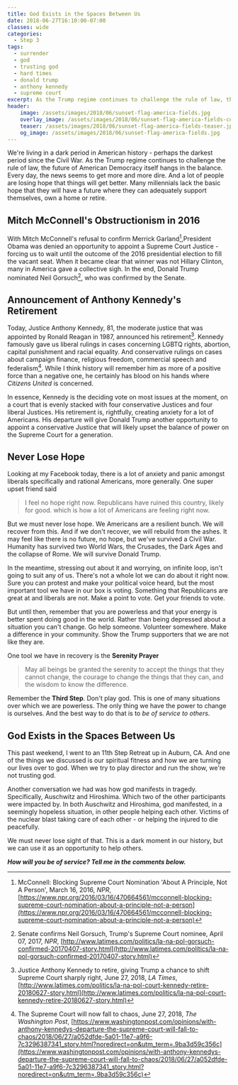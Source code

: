 ```yaml
---
title: God Exists in the Spaces Between Us
date: 2018-06-27T16:10:00-07:00
classes: wide
categories:
  - Step 3
tags:
  - surrender
  - god
  - trusting god
  - hard times
  - donald trump
  - anthony kennedy
  - supreme court
excerpt: As the Trump regime continues to challenge the rule of law, the future of American Democracy itself hangs in the balance. But we must never lose hope. Americans are nothing if not resilient.
header:
    image: /assets/images/2018/06/sunset-flag-america-fields.jpg       # Twitter (use 'overlay_image')
    overlay_image: /assets/images/2018/06/sunset-flag-america-fields-compressed.jpg  # Article header at 2048x768
    teaser: /assets/images/2018/06/sunset-flag-america-fields-teaser.jpg   # Shrink image to 575x216
    og_image: /assets/images/2018/06/sunset-flag-america-fields.jpg
---
```


We're living in a dark period in American history - perhaps the darkest period since the Civil War. As the Trump regime continues to challenge the rule of law, the future of American Democracy itself hangs in the balance. Every day, the news seems to get more and more dire. And a lot of people are losing hope that things will get better. Many millennials lack the basic hope that they will have a future where they can adequately support themselves, own a home or retire.

## Mitch McConnell's Obstructionism in 2016

With Mitch McConnell's refusal to confirm Merrick Garland[^1],President Obama was denied an opportunity to appoint a Supreme Court Justice - forcing us to wait until the outcome of the 2016 presidential election to fill the vacant seat. When it became clear that winner was not Hillary Clinton, many in America gave a collective sigh. In the end, Donald Trump nominated Neil Gorsuch[^2], who was confirmed by the Senate.

## Announcement of Anthony Kennedy's Retirement

Today, Justice Anthony Kennedy, 81, the moderate justice that was appointed by Ronald Reagan in 1987, announced his retirement[^3]. Kennedy famously gave us liberal rulings in cases concerning LGBTQ rights, abortion, capital punishment and racial equality. And conservative rulings on cases about campaign finance, religious freedom, commercial speech and federalism[^4]. While I think history will remember him as more of a positive force than a negative one, he certainly has blood on his hands where *Citizens United* is concerned.

In essence, Kennedy is the deciding vote on most issues at the moment, on a court that is evenly stacked with four conservative Justices and four liberal Justices. His retirement is, rightfully, creating anxiety for a lot of Americans. His departure will give Donald Trump another opportunity to appoint a conservative Justice that will likely upset the balance of power on the Supreme Court for a generation.

## Never Lose Hope

Looking at my Facebook today, there is a lot of anxiety and panic amongst liberals specifically and rational Americans, more generally. One super upset friend said
> I feel no hope right now. Republicans have ruined this country, likely for good.
which is how a lot of Americans are feeling right now. 

But we must never lose hope. We Americans are a resilient bunch. We will recover from this. And if we don't recover, we will rebuild from the ashes. It may feel like there is no future, no hope, but we've survived a Civil War. Humanity has survived two World Wars, the Crusades, the Dark Ages and the collapse of Rome. We will survive Donald Trump.

In the meantime, stressing out about it and worrying, on infinite loop, isn't going to suit any of us. There's not a whole lot we can do about it right now. Sure you can protest and make your political voice heard, but the most important tool we have in our box is voting. Something that Republicans are great at and liberals are not. Make a point to vote. Get your friends to vote.

But until then, remember that you are powerless and that your energy is better spent doing good in the world. Rather than being depressed about a situation you can't change. Go help someone. Volunteer somewhere. Make a difference in your community. Show the Trump supporters that we are not like they are.

One tool we have in recovery is the **Serenity Prayer**

> May all beings be granted the serenity to accept the things that they cannot change, the courage to change the things that they can, and the wisdom to know the difference.

Remember the **Third Step**. Don't play god. This is one of many situations over which we are powerless. The only thing we have the power to change is ourselves. And the best way to do that is to *be of service to others*.

## God Exists in the Spaces Between Us

This past weekend, I went to an 11th Step Retreat up in Auburn, CA. And one of the things we discussed is our spiritual fitness and how we are turning our lives over to god. When we try to play director and run the show, we're not trusting god.

Another conversation we had was how god manifests in tragedy. Specifically, Auschwitz and Hiroshima. Which two of the other participants were impacted by. In both Auschwitz and Hiroshima, god manifested, in a seemingly hopeless situation, in other people helping each other. Victims of the nuclear blast taking care of each other - or helping the injured to die peacefully.

We must never lose sight of that. This is a dark moment in our history, but we can use it as an opportunity to help others.

***How will you be of service? Tell me in the comments below.***

[^1]: McConnell: Blocking Supreme Court Nomination 'About A Principle, Not A Person', March 16, 2016, *NPR*, [https://www.npr.org/2016/03/16/470664561/mcconnell-blocking-supreme-court-nomination-about-a-principle-not-a-person](https://www.npr.org/2016/03/16/470664561/mcconnell-blocking-supreme-court-nomination-about-a-principle-not-a-person)

[^2]: Senate confirms Neil Gorsuch, Trump's Supreme Court nominee, April 07, 2017, *NPR*, [http://www.latimes.com/politics/la-na-pol-gorsuch-confirmed-20170407-story.html](http://www.latimes.com/politics/la-na-pol-gorsuch-confirmed-20170407-story.html)

[^3]: Justice Anthony Kennedy to retire, giving Trump a chance to shift Supreme Court sharply right, June 27, 2018, *LA Times*, [http://www.latimes.com/politics/la-na-pol-court-kennedy-retire-20180627-story.html](http://www.latimes.com/politics/la-na-pol-court-kennedy-retire-20180627-story.html)

[^4]: The Supreme Court will now fall to chaos, June 27, 2018, *The Washington Post*, [https://www.washingtonpost.com/opinions/with-anthony-kennedys-departure-the-supreme-court-will-fall-to-chaos/2018/06/27/a052dfde-5a01-11e7-a9f6-7c3296387341_story.html?noredirect=on&utm_term=.9ba3d59c356c](https://www.washingtonpost.com/opinions/with-anthony-kennedys-departure-the-supreme-court-will-fall-to-chaos/2018/06/27/a052dfde-5a01-11e7-a9f6-7c3296387341_story.html?noredirect=on&utm_term=.9ba3d59c356c)